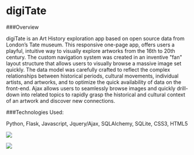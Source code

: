 digiTate
========
###Overview

  digiTate is an Art History exploration app based on open source data from London’s Tate museum.  This responsive one-page app, offers users a playful, intuitive way to visually explore artworks from the 16th to 20th century. The custom navigation system was created in an inventive "fan" layout structure that allows users to visually browse a massive image set quickly.  The data model was carefully crafted to reflect the complex relationships between historical periods, cultural movements, individual artists, and artworks, and to optimize the quick availability of data on the front-end. Ajax allows users to seamlessly browse images and quickly drill-down into related topics to rapidly grasp the historical and cultural context of an artwork and discover new connections.

###Technologies Used:

Python, Flask, Javascript, Jquery/Ajax, SQLAlchemy, SQLite, CSS3, HTML5


![](https://raw.githubusercontent.com/NoraLou/digiTate/master/Github.jpg)

![](https://raw.githubusercontent.com/NoraLou/digiTate/master/Github3.jpg)




  
